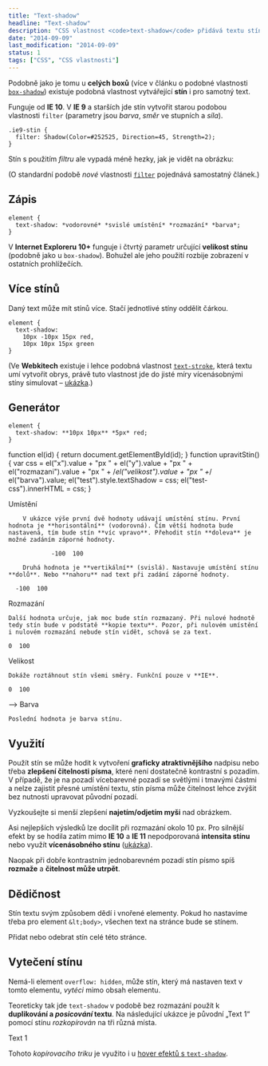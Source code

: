 ```yaml
---
title: "Text-shadow"
headline: "Text-shadow"
description: "CSS vlastnost <code>text-shadow</code> přidává textu stín."
date: "2014-09-09"
last_modification: "2014-09-09"
status: 1
tags: ["CSS", "CSS vlastnosti"]
---
```


Podobně jako je tomu u **celých boxů** (více v článku o podobné vlastnosti [`box-shadow`](/box-shadow)) existuje podobná vlastnost vytvářející **stín** i pro samotný text.

Funguje od **IE 10**. V **IE 9** a starších jde stín vytvořit starou podobou vlastnosti `filter` (parametry jsou *barva*, *směr* ve stupních a *síla*).

```
.ie9-stin {
  filter: Shadow(Color=#252525, Direction=45, Strength=2);
}
```

Stín s použitím *filtru* ale vypadá méně hezky, jak je vidět na obrázku:

(O standardní podobě *nové* vlastnosti [`filter`](/filter) pojednává samostatný článek.)

## Zápis

```
element {
  text-shadow: *vodorovné* *svislé umístění* *rozmazání* *barva*;
}
```

V **Internet Exploreru 10+** funguje i čtvrtý parametr určující **velikost stínu** (podobně jako u `box-shadow`). Bohužel ale jeho použití rozbije zobrazení v ostatních prohlížečích.

## Více stínů

Daný text může mít stínů více. Stačí jednotlivé stíny oddělit čárkou.

```
element {
  text-shadow: 
    10px -10px 15px red,
    10px 10px 15px green
}
```

(Ve **Webkitech** existuje i lehce podobná vlastnost [`text-stroke`](/text-stroke), která textu umí vytvořit obrys, právě tuto vlastnost jde do jisté míry vícenásobnými stíny simulovat – [ukázka](http://kod.djpw.cz/xmfb).)

## Generátor

```
element {
  text-shadow: **10px 10px** *5px* red;
}
```

  function el(id) {
    return document.getElementById(id);
  }
  function upravitStin() {
    var css = el("x").value + "px " + el("y").value + "px " + el("rozmazani").value + "px " + /*el("velikost").value + "px " +*/ el("barva").value;
    el("test").style.textShadow = css;
    el("test-css").innerHTML = css;
  }

  Umístění

        V ukázce výše první dvě hodnoty udávají umístění stínu. První hodnota je **horisontální** (vodorovná). Čím větší hodnota bude nastavená, tím bude stín **víc vpravo**. Přehodit stín **doleva** je možné zadáním záporné hodnoty.

                -100  100

        Druhá hodnota je **vertikální** (svislá). Nastavuje umístění stínu **dolů**. Nebo **nahoru** nad text při zadání záporné hodnoty. 

      -100  100

  Rozmazání
  
    Další hodnota určuje, jak moc bude stín rozmazaný. Při nulové hodnotě tedy stín bude v podstatě **kopie textu**. Pozor, při nulovém umístění i nulovém rozmazání nebude stín vidět, schová se za text. 

    0  100

  Velikost
  
    Dokáže roztáhnout stín všemi směry. Funkční pouze v **IE**. 

    0  100

  -->
  Barva
  
    Poslední hodnota je barva stínu. 

## Využití

Použít stín se může hodit k vytvoření **graficky atraktivnějšího** nadpisu nebo třeba **zlepšení čitelnosti písma**, které není dostatečně kontrastní s pozadím. V případě, že je na pozadí vícebarevné pozadí se světlými i tmavými částmi a nelze zajistit přesné umístění textu, stín písma může čitelnost lehce zvýšit bez nutnosti upravovat původní pozadí.

Vyzkoušejte si menší zlepšení **najetím/odjetím myši** nad obrázkem.

Asi nejlepších výsledků lze docílit při rozmazání okolo 10 px. Pro silnější efekt by se hodila zatím mimo **IE 10** a **IE 11** nepodporovaná **intensita stínu** nebo využít **vícenásobného stínu** ([ukázka](http://kod.djpw.cz/anfb)).

Naopak při dobře kontrastním jednobarevném pozadí stín písmo spíš **rozmaže** a **čitelnost může utrpět**.

## Dědičnost

Stín textu svým způsobem dědí i vnořené elementy. Pokud ho nastavíme třeba pro element `&lt;body>`, všechen text na stránce bude se stínem.

Přidat nebo odebrat stín celé této stránce.

## Vytečení stínu

Nemá-li element `overflow: hidden`, může stín, který má nastaven text v tomto elementu, *vytéci* mimo obsah elementu.

Teoreticky tak jde `text-shadow` v podobě bez rozmazání použít k **duplikování a *posicování* textu**. Na následující ukázce je původní „Text 1“ pomocí stínu *rozkopírován* na tři různá místa.

  Text 1

Tohoto *kopírovacího* *triku* je využito i u [hover efektů s `text-shadow`](/hover-efekty-text-shadow).